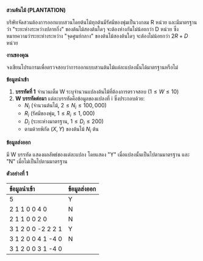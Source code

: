 **สวนต้นไม้ (PLANTATION)**

บริษัทจัดสวนต้องการออกแบบสวนโดยต้นไม้ทุกต้นมีรัศมีของพุ่มเป็นวงกลม R หน่วย และมีมาตรฐานว่า "ระยะห่างระหว่างปลายกิ่ง" ของต้นไม้สองต้นใดๆ จะต้องห่างกันไม่น้อยกว่า D หน่วย ซึ่งหมายความว่าระยะห่างระหว่าง "จุดศูนย์กลาง" ของต้นไม้สองต้นใดๆ จะต้องไม่น้อยกว่า $2R + D$ หน่วย

**งานของคุณ**

จงเขียนโปรแกรมเพื่อตรวจสอบว่าการออกแบบสวนต้นไม้แต่ละแปลงนั้นได้มาตรฐานหรือไม่

**ข้อมูลนำเข้า**

1.  **บรรทัดที่ 1** จำนวนเต็ม W ระบุจำนวนแปลงต้นไม้ที่ต้องการตรวจสอบ ($1 \le W \le 10$)
2.  **W บรรทัดต่อมา** แต่ละบรรทัดคือข้อมูลของแปลงที่ i ซึ่งประกอบด้วย:
    * $N_i$ (จำนวนต้นไม้, $2 \le N_i \le 100,000$)
    * $R_i$ (รัศมีของพุ่ม, $1 \le R_i \le 1,000$)
    * $D_i$ (ระยะห่างมาตรฐาน, $1 \le D_i \le 200$)
    * ตามด้วยพิกัด $(X, Y)$ ของต้นไม้ $N_i$ ต้น

**ข้อมูลส่งออก**

มี W บรรทัด แสดงผลลัพธ์ของแต่ละแปลง โดยแสดง "Y" เมื่อแปลงนั้นเป็นไปตามมาตรฐาน และ "N" เมื่อไม่เป็นไปตามมาตรฐาน

**ตัวอย่างที่ 1**

| ข้อมูลนำเข้า | ข้อมูลส่งออก |
| :--- | :--- |
| 5 | Y |
| 2 1 1 0 0 4 0 | N |
| 2 1 1 0 0 2 0 | N |
| 3 1 2 0 0 -2 2 2 1 | Y |
| 3 1 2 0 0 4 1 -4 0 | N |
| 3 1 2 0 0 3 1 -4 0 | |